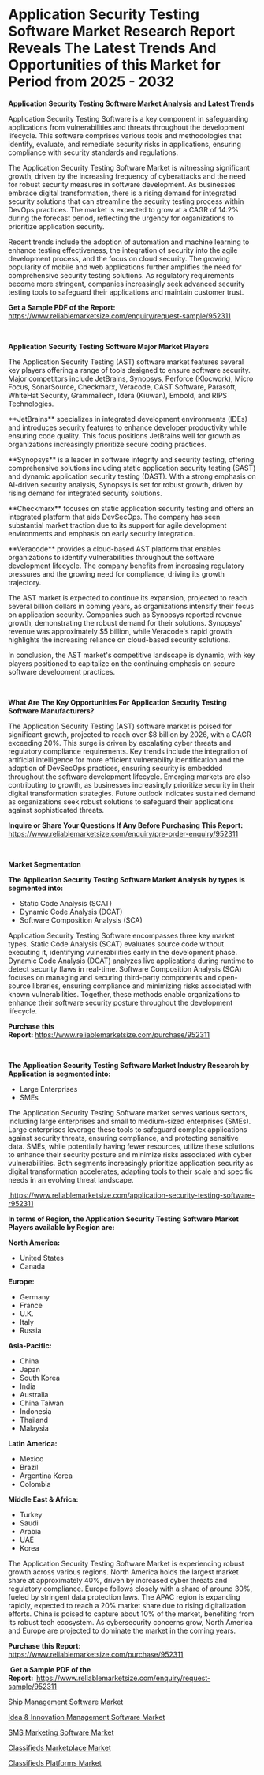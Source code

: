 <p><h1>Application Security Testing Software Market Research Report Reveals The Latest Trends And Opportunities of this Market for Period from 2025 - 2032</h1></p><p><strong>Application Security Testing Software Market Analysis and Latest Trends</strong></p>
<p><p>Application Security Testing Software is a key component in safeguarding applications from vulnerabilities and threats throughout the development lifecycle. This software comprises various tools and methodologies that identify, evaluate, and remediate security risks in applications, ensuring compliance with security standards and regulations. </p><p>The Application Security Testing Software Market is witnessing significant growth, driven by the increasing frequency of cyberattacks and the need for robust security measures in software development. As businesses embrace digital transformation, there is a rising demand for integrated security solutions that can streamline the security testing process within DevOps practices. The market is expected to grow at a CAGR of 14.2% during the forecast period, reflecting the urgency for organizations to prioritize application security.</p><p>Recent trends include the adoption of automation and machine learning to enhance testing effectiveness, the integration of security into the agile development process, and the focus on cloud security. The growing popularity of mobile and web applications further amplifies the need for comprehensive security testing solutions. As regulatory requirements become more stringent, companies increasingly seek advanced security testing tools to safeguard their applications and maintain customer trust.</p></p>
<p><strong>Get a Sample PDF of the Report:&nbsp;</strong> <a href="https://www.reliablemarketsize.com/enquiry/request-sample/952311?utm_campaign=1833&utm_medium=2&utm_source=Github&utm_content=ia&utm_term=06032025&utm_id=application-security-testing-software">https://www.reliablemarketsize.com/enquiry/request-sample/952311</a></p>
<p>&nbsp;</p>
<p><strong>Application Security Testing Software Major Market Players</strong></p>
<p><p>The Application Security Testing (AST) software market features several key players offering a range of tools designed to ensure software security. Major competitors include JetBrains, Synopsys, Perforce (Klocwork), Micro Focus, SonarSource, Checkmarx, Veracode, CAST Software, Parasoft, WhiteHat Security, GrammaTech, Idera (Kiuwan), Embold, and RIPS Technologies. </p><p>**JetBrains** specializes in integrated development environments (IDEs) and introduces security features to enhance developer productivity while ensuring code quality. This focus positions JetBrains well for growth as organizations increasingly prioritize secure coding practices.</p><p>**Synopsys** is a leader in software integrity and security testing, offering comprehensive solutions including static application security testing (SAST) and dynamic application security testing (DAST). With a strong emphasis on AI-driven security analysis, Synopsys is set for robust growth, driven by rising demand for integrated security solutions.</p><p>**Checkmarx** focuses on static application security testing and offers an integrated platform that aids DevSecOps. The company has seen substantial market traction due to its support for agile development environments and emphasis on early security integration.</p><p>**Veracode** provides a cloud-based AST platform that enables organizations to identify vulnerabilities throughout the software development lifecycle. The company benefits from increasing regulatory pressures and the growing need for compliance, driving its growth trajectory.</p><p>The AST market is expected to continue its expansion, projected to reach several billion dollars in coming years, as organizations intensify their focus on application security. Companies such as Synopsys reported revenue growth, demonstrating the robust demand for their solutions. Synopsys' revenue was approximately $5 billion, while Veracode's rapid growth highlights the increasing reliance on cloud-based security solutions.</p><p>In conclusion, the AST market's competitive landscape is dynamic, with key players positioned to capitalize on the continuing emphasis on secure software development practices.</p></p>
<p>&nbsp;</p>
<p><strong>What Are The Key Opportunities For Application Security Testing Software Manufacturers?</strong></p>
<p><p>The Application Security Testing (AST) software market is poised for significant growth, projected to reach over $8 billion by 2026, with a CAGR exceeding 20%. This surge is driven by escalating cyber threats and regulatory compliance requirements. Key trends include the integration of artificial intelligence for more efficient vulnerability identification and the adoption of DevSecOps practices, ensuring security is embedded throughout the software development lifecycle. Emerging markets are also contributing to growth, as businesses increasingly prioritize security in their digital transformation strategies. Future outlook indicates sustained demand as organizations seek robust solutions to safeguard their applications against sophisticated threats.</p></p>
<p><strong>Inquire or Share Your Questions If Any Before Purchasing This Report:</strong> <a href="https://www.reliablemarketsize.com/enquiry/pre-order-enquiry/952311?utm_campaign=1833&utm_medium=2&utm_source=Github&utm_content=ia&utm_term=06032025&utm_id=application-security-testing-software">https://www.reliablemarketsize.com/enquiry/pre-order-enquiry/952311</a></p>
<p>&nbsp;</p>
<p><strong>Market Segmentation</strong></p>
<p><strong>The Application Security Testing Software Market Analysis by types is segmented into:</strong></p>
<p><ul><li>Static Code Analysis (SCAT)</li><li>Dynamic Code Analysis (DCAT)</li><li>Software Composition Analysis (SCA)</li></ul></p>
<p><p>Application Security Testing Software encompasses three key market types. Static Code Analysis (SCAT) evaluates source code without executing it, identifying vulnerabilities early in the development phase. Dynamic Code Analysis (DCAT) analyzes live applications during runtime to detect security flaws in real-time. Software Composition Analysis (SCA) focuses on managing and securing third-party components and open-source libraries, ensuring compliance and minimizing risks associated with known vulnerabilities. Together, these methods enable organizations to enhance their software security posture throughout the development lifecycle.</p></p>
<p><strong>Purchase this Report:&nbsp;</strong><a href="https://www.reliablemarketsize.com/purchase/952311?utm_campaign=1833&utm_medium=2&utm_source=Github&utm_content=ia&utm_term=06032025&utm_id=application-security-testing-software">https://www.reliablemarketsize.com/purchase/952311</a></p>
<p>&nbsp;</p>
<p><strong>The Application Security Testing Software Market Industry Research by Application is segmented into:</strong></p>
<p><ul><li>Large Enterprises</li><li>SMEs</li></ul></p>
<p><p>The Application Security Testing Software market serves various sectors, including large enterprises and small to medium-sized enterprises (SMEs). Large enterprises leverage these tools to safeguard complex applications against security threats, ensuring compliance, and protecting sensitive data. SMEs, while potentially having fewer resources, utilize these solutions to enhance their security posture and minimize risks associated with cyber vulnerabilities. Both segments increasingly prioritize application security as digital transformation accelerates, adapting tools to their scale and specific needs in an evolving threat landscape.</p></p>
<p><a href="https://www.reliablemarketsize.com/application-security-testing-software-r952311?utm_campaign=1833&utm_medium=2&utm_source=Github&utm_content=ia&utm_term=06032025&utm_id=application-security-testing-software">&nbsp;https://www.reliablemarketsize.com/application-security-testing-software-r952311</a></p>
<p><strong>In terms of Region, the Application Security Testing Software Market Players available by Region are:</strong></p>
<p>
    <p> <strong> North America: </strong>
        <ul>
            <li>United States</li>
            <li>Canada</li>
        </ul>
        </p> 
    <p> <strong> Europe: </strong>
        <ul>
            <li>Germany</li>
            <li>France</li>
            <li>U.K.</li>
            <li>Italy</li>
            <li>Russia</li>
        </ul>
        </p> 
    <p> <strong> Asia-Pacific: </strong>
        <ul>
            <li>China</li>
            <li>Japan</li>
            <li>South Korea</li>
            <li>India</li>
            <li>Australia</li>
            <li>China Taiwan</li>
            <li>Indonesia</li>
            <li>Thailand</li>
            <li>Malaysia</li>
        </ul>
        </p> 
    <p> <strong> Latin America: </strong>
        <ul>
            <li>Mexico</li>
            <li>Brazil</li>
            <li>Argentina Korea</li>
            <li>Colombia</li>
        </ul>
        </p> 
    <p> <strong> Middle East & Africa: </strong>
        <ul>
            <li>Turkey</li>
            <li>Saudi</li>
            <li>Arabia</li>
            <li>UAE</li>
            <li>Korea</li>
        </ul>
    </p>
    </p>
<p><p>The Application Security Testing Software Market is experiencing robust growth across various regions. North America holds the largest market share at approximately 40%, driven by increased cyber threats and regulatory compliance. Europe follows closely with a share of around 30%, fueled by stringent data protection laws. The APAC region is expanding rapidly, expected to reach a 20% market share due to rising digitalization efforts. China is poised to capture about 10% of the market, benefiting from its robust tech ecosystem. As cybersecurity concerns grow, North America and Europe are projected to dominate the market in the coming years.</p></p>
<p><strong>Purchase this Report: </strong><a href="https://www.reliablemarketsize.com/purchase/952311?utm_campaign=1833&utm_medium=2&utm_source=Github&utm_content=ia&utm_term=06032025&utm_id=application-security-testing-software">https://www.reliablemarketsize.com/purchase/952311</a></p>
<p>&nbsp;<strong>Get a Sample PDF of the Report:&nbsp;&nbsp;</strong><a href="https://www.reliablemarketsize.com/enquiry/request-sample/952311?utm_campaign=1833&utm_medium=2&utm_source=Github&utm_content=ia&utm_term=06032025&utm_id=application-security-testing-software">https://www.reliablemarketsize.com/enquiry/request-sample/952311</a></p>
<p><strong></strong></p>
<p><p><a href="https://github.com/motosyuliq/Market-Research-Report-List-1/blob/main/ship-management-software-market.md?utm_campaign=1833&utm_medium=2&utm_source=Github&utm_content=ia&utm_term=06032025&utm_id=application-security-testing-software">Ship Management Software Market</a></p><p><a href="https://github.com/FassouRP/Market-Research-Report-List-7/blob/main/idea-innovation-management-software-market.md?utm_campaign=1833&utm_medium=2&utm_source=Github&utm_content=ia&utm_term=06032025&utm_id=application-security-testing-software">Idea & Innovation Management Software Market</a></p><p><a href="https://github.com/muskoaizahfi/Market-Research-Report-List-1/blob/main/sms-marketing-software-market.md?utm_campaign=1833&utm_medium=2&utm_source=Github&utm_content=ia&utm_term=06032025&utm_id=application-security-testing-software">SMS Marketing Software Market</a></p><p><a href="https://github.com/ryantindyaiz/Market-Research-Report-List-1/blob/main/classifieds-marketplace-market.md?utm_campaign=1833&utm_medium=2&utm_source=Github&utm_content=ia&utm_term=06032025&utm_id=application-security-testing-software">Classifieds Marketplace Market</a></p><p><a href="https://github.com/thapabylers2/Market-Research-Report-List-1/blob/main/classifieds-platforms-market.md?utm_campaign=1833&utm_medium=2&utm_source=Github&utm_content=ia&utm_term=06032025&utm_id=application-security-testing-software">Classifieds Platforms Market</a></p></p>